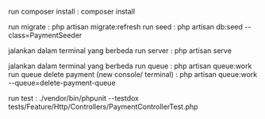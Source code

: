 run composer install : composer install

run migrate : php artisan migrate:refresh
run seed : php artisan db:seed --class=PaymentSeeder

jalankan dalam terminal yang berbeda
    run server : php artisan serve

jalankan dalam terminal yang berbeda
    run queue : php artisan queue:work
    run queue delete payment (new console/ terminal) : php artisan queue:work --queue=delete-payment-queue

run test  : ./vendor/bin/phpunit --testdox tests/Feature/Http/Controllers/PaymentControllerTest.php 
